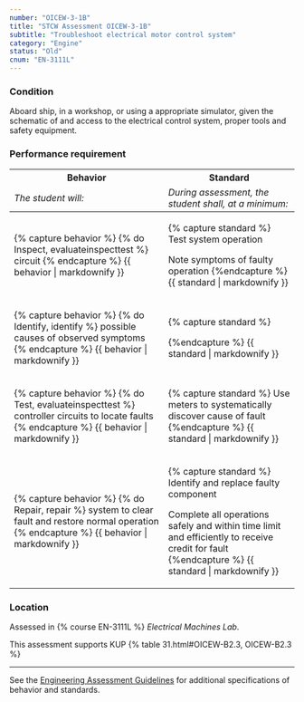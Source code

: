 ```yaml
---
number: "OICEW-3-1B"
title: "STCW Assessment OICEW-3-1B"
subtitle: "Troubleshoot electrical motor control system"
category: "Engine"
status: "Old"
cnum: "EN-3111L"
---
```

### Condition

Aboard ship, in a workshop, or using a appropriate simulator, given the schematic of and access to the electrical control system, proper tools and safety equipment.

### Performance requirement 

<table width='100%' class='Guidelines'>
 <thead>
 <tr>
     <th class='thirty'>Behavior</th>
     <th class='seventy'>Standard</th>
 </tr>
 <tr>
     <td><em>The student will:</em></td>
     <td><em>During assessment, the student shall, at a minimum:</em></td>
 </tr>
 </thead>
 <tbody>
 

<tr><td>

{% capture behavior %}
{% do Inspect, evaluateinspecttest %} circuit
{% endcapture %}
{{ behavior | markdownify }}

</td><td>

{% capture standard %}
Test system operation

Note symptoms of faulty operation
{%endcapture %}
{{ standard | markdownify }}

</td></tr>



<tr><td>

{% capture behavior %}
{% do Identify, identify %} possible causes of observed symptoms
{% endcapture %}
{{ behavior | markdownify }}

</td><td>

{% capture standard %}

{%endcapture %}
{{ standard | markdownify }}

</td></tr>



<tr><td>

{% capture behavior %}
{% do Test, evaluateinspecttest %} controller circuits to locate faults
{% endcapture %}
{{ behavior | markdownify }}

</td><td>

{% capture standard %}
Use meters to systematically discover cause of fault
{%endcapture %}
{{ standard | markdownify }}

</td></tr>



<tr><td>

{% capture behavior %}
{% do Repair, repair %} system to clear fault and restore normal operation
{% endcapture %}
{{ behavior | markdownify }}

</td><td>

{% capture standard %}
Identify and replace faulty component

Complete all operations safely and within time limit and efficiently to receive credit for fault
{%endcapture %}
{{ standard | markdownify }}

</td></tr>



 </tbody>
 </table>

### Location

Assessed in  {% course  EN-3111L %}  *Electrical Machines Lab*.

This assessment supports KUP {% table 31.html#OICEW-B2.3, OICEW-B2.3 %}

***



See the [Engineering Assessment Guidelines](guidelines) for additional specifications of behavior and standards.